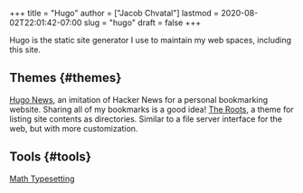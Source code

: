 +++
title = "Hugo"
author = ["Jacob Chvatal"]
lastmod = 2020-08-02T22:01:42-07:00
slug = "hugo"
draft = false
+++

Hugo is the static site generator I use to maintain my web spaces, including this site.


## Themes {#themes}

[Hugo News](https://themes.gohugo.io/hugonews/), an imitation of Hacker News for a personal bookmarking website. Sharing all of my bookmarks is a good idea!
[The Roots](https://themes.gohugo.io/the-roots-home/), a theme for listing site contents as directories. Similar to a file server interface for the web, but with more customization.


## Tools {#tools}

[Math Typesetting](https://themes.gohugo.io//theme/hugo-theme-codex/blog/math-typesetting/)

